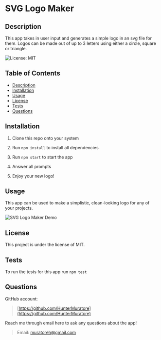 # SVG Logo Maker

## Description

This app takes in user input and generates a simple logo in an svg file for them. Logos can be made out of up to 3 letters using either a circle, square or triangle.

![License: MIT](https://img.shields.io/badge/License-MIT-yellow.svg)

## Table of Contents

- [Description](#description)
- [Installation](#installation)
- [Usage](#usage)
- [License](#license)
- [Tests](#tests)
- [Questions](#questions)

## Installation

1. Clone this repo onto your system

2. Run `npm install` to install all dependencies

3. Run `npm start` to start the app

4. Answer all prompts

5. Enjoy your new logo!

## Usage

This app can be used to make a simplistic, clean-looking logo for any of your projects.

![SVG Logo Maker Demo](video)

## License

This project is under the license of MIT.

## Tests

To run the tests for this app run `npm test`

## Questions

GitHub account:

>[https://github.com/HunterMuratore](https://github.com/HunterMuratore)

Reach me through email here to ask any questions about the app!

>Email: [muratoreh@gmail.com](mailto:muratoreh@gmail.com)
